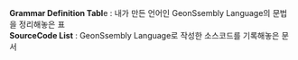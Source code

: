 **Grammar Definition Tabl**e : 내가 만든 언어인 GeonSsembly Language의 문법을 정리해놓은 표<br>
**SourceCode List** : GeonSsembly Language로 작성한 소스코드를 기록해놓은 문서

